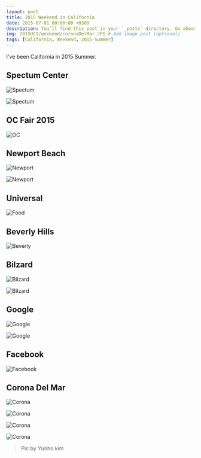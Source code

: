 ```yaml
---
layout: post
title: 2015 Weekend in California
date: 2015-07-01 00:00:00 +0300
description: You’ll find this post in your `_posts` directory. Go ahead and edit it and re-build the site to see your changes. # Add post description (optional)
img: 2015UCI/weekend/coronaDelMar.JPG # Add image post (optional)
tags: [California, Weekend, 2015-Summer]
---
```


I've been California in 2015 Summer.

## Spectum Center
![Spectum]({{site.baseurl}}/assets/img/2015UCI/weekend/spectrum.jpeg)

![Spectum]({{site.baseurl}}/assets/img/2015UCI/weekend/spectrum2.jpeg)

## OC Fair 2015
![OC]({{site.baseurl}}/assets/img/2015UCI/weekend/ocfair.jpeg)

## Newport Beach
![Newport]({{site.baseurl}}/assets/img/2015UCI/weekend/newportBeach.jpeg)

![Newport]({{site.baseurl}}/assets/img/2015UCI/weekend/newportBeach2.jpeg)

## Universal
![Food]({{site.baseurl}}/assets/img/2015UCI/weekend/universal.jpeg)

## Beverly Hills
![Beverly]({{site.baseurl}}/assets/img/2015UCI/weekend/beverlyHills.jpeg)

## Bilzard
![Bilzard]({{site.baseurl}}/assets/img/2015UCI/weekend/bilzard.jpeg)

![Bilzard]({{site.baseurl}}/assets/img/2015UCI/weekend/bilzard2.jpeg)

## Google

![Google]({{site.baseurl}}/assets/img/2015UCI/weekend/google.jpg)

![Google]({{site.baseurl}}/assets/img/2015UCI/weekend/google2.jpeg)

## Facebook
![Facebook]({{site.baseurl}}/assets/img/2015UCI/weekend/facebook.jpeg)


## Corona Del Mar
![Corona]({{site.baseurl}}/assets/img/2015UCI/weekend/coronaDelMar.JPG)

![Corona]({{site.baseurl}}/assets/img/2015UCI/weekend/coronaDelMar2.JPG)

![Corona]({{site.baseurl}}/assets/img/2015UCI/weekend/coronaDelMar3.JPG)

![Corona]({{site.baseurl}}/assets/img/2015UCI/weekend/coronaDelMar4.jpeg)


> Pic by Yunho kim